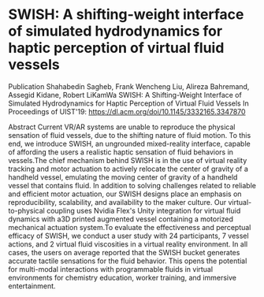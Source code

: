 # SWISH: A shifting-weight interface of simulated hydrodynamics for haptic perception of virtual fluid vessels

Publication
Shahabedin Sagheb, Frank Wencheng Liu, Alireza Bahremand, Assegid Kidane, Robert LiKamWa
SWISH: A Shifting-Weight Interface of Simulated Hydrodynamics for Haptic Perception of Virtual Fluid Vessels
In Proceedings of UIST'19: https://dl.acm.org/doi/10.1145/3332165.3347870


Abstract
Current VR/AR systems are unable to reproduce the physical sensation of fluid vessels, due to the shifting nature of fluid motion. To this end, we introduce SWISH, 
an ungrounded mixed-reality interface, capable of affording the users a realistic haptic sensation of fluid behaviors in vessels.The chief mechanism behind SWISH 
is in the use of virtual reality tracking and motor actuation to actively relocate the center of gravity of a handheld vessel, emulating the moving center of 
gravity of a handheld vessel that contains fluid. In addition to solving challenges related to reliable and efficient motor actuation, our SWISH designs place 
an emphasis on reproducibility, scalability, and availability to the maker culture. Our virtual-to-physical coupling uses Nvidia Flex's Unity integration for 
virtual fluid dynamics with a3D printed augmented vessel containing a motorized mechanical actuation system.To evaluate the effectiveness and perceptual 
efficacy of SWISH, we conduct a user study with 24 participants, 7 vessel actions, and 2 virtual fluid viscosities in a virtual reality environment. 
In all cases, the users on average reported that the SWISH bucket generates accurate tactile sensations for the fluid behavior. This opens the potential for 
multi-modal interactions with programmable fluids in virtual environments for chemistry education, worker training, and immersive entertainment.
